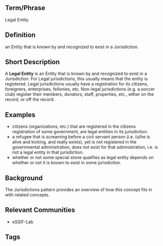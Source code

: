 ## Term/Phrase
Legal Entity

## Definition
an Entity that is known by and recognized to exist in a Jurisdiction.

## Short Description
A **Legal Entity** is an Entity that is known by and recognized to exist in a Jurisdiction. For Legal jurisdictions, this usually means that the entity is registered. Legal jurisdictions usually have a registration for its citizens, foreigners, enterprises, fellonies, etc. Non-legal jurisdictions (e.g. a soccer club) register their members, donators, staff, properties, etc., either on the record, or off the record.

## Examples
- citizens (organizations, etc.) that are registered in the citizens registration of some government, are legal entities in its jurisdiction.
- a refugee that is screaming before a civil servant person (i.e. (s)he is alive and kicking, and really exists), yet is not registered in the governmental administration, does not exist for that administration, i.e. is not a legal entity in that jurisdiction.
- whether or not some special stone qualifies as legal entity depends on whether or not it is known to exist in some jurisdiction.

## Background
The Jurisdictions pattern provides an overview of how this concept fits in with related concepts.

## Relevant Communities
- eSSIF-Lab

## Tags

